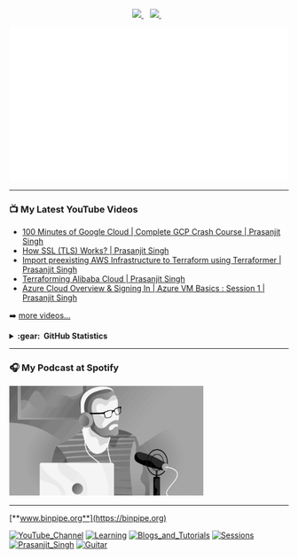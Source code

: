<p align='center'>
  <a href="https://www.linkedin.com/in/prasanjit-singh/">
    <img src="https://img.shields.io/badge/linkedin-%230077B5.svg?&style=for-the-badge&logo=linkedin&logoColor=white" />
  </a>&nbsp;&nbsp;
  <a href="https://youtube.com/binpipe">
    <img src="https://img.shields.io/badge/YouTube-FF0000?style=for-the-badge&logo=youtube&logoColor=white" />        
  </a>&nbsp;&nbsp;
  
</p>


![](prasanjit_singh.gif)

---

### 📺 My Latest YouTube Videos

<!-- YOUTUBE:START -->
- [100 Minutes of Google Cloud | Complete GCP Crash Course | Prasanjit Singh](https://www.youtube.com/watch?v=YHtC6SVa2dk)
- [How SSL &lpar;TLS&rpar; Works? | Prasanjit Singh](https://www.youtube.com/watch?v=7biieskowJ4)
- [Import preexisting AWS Infrastructure to Terraform using Terraformer | Prasanjit Singh](https://www.youtube.com/watch?v=Aq7NIACyDQQ)
- [Terraforming Alibaba Cloud | Prasanjit Singh](https://www.youtube.com/watch?v=b4RYfvhQNC0)
- [Azure Cloud Overview &amp; Signing In | Azure VM Basics : Session 1 | Prasanjit Singh](https://www.youtube.com/watch?v=Kuu_2cv0cgc)
<!-- YOUTUBE:END -->

➡️ [more videos...](https://youtube.com/binpipe)
  
  <details>
  <summary><b>:gear: &nbsp;GitHub Statistics</b></summary>
  <br/>
    <p align="center">
        <img height="137px" src="https://github-readme-streak-stats.herokuapp.com/?user=prasanjit-&hide_border=true&theme=nightowl" />
    </p>
    <p align="center">
        <img height="137px" src="https://github-readme-stats.vercel.app/api?username=prasanjit-&hide_title=true&hide_border=true&show_icons=true&include_all_commits=true&count_private=true&line_height=21&theme=nightowl" /> <img height="137px" src="https://github-readme-stats.vercel.app/api/top-langs/?username=prasanjit-&hide=html&hide_title=true&hide_border=true&layout=compact&langs_count=8&theme=nightowl" />
    </p>
</details>
<hr/>

### 🎧 My Podcast at Spotify

[<img src="prasanjit_podcast_logo.gif" alt="Cloud Engineering Podcast" width="350" />](https://open.spotify.com/show/56H7h3LHHyMSiAv5i2NurV)
<hr/>

[**www.binpipe.org**](https://binpipe.org)

<a href="https://www.youtube.com/channel/UCPTgt4Wo0MAnuzNEEZlk90A?sub_confirmation=1"><img src="https://img.shields.io/badge/BINPIPE-YouTube-red" alt="YouTube_Channel"></a>
<a href="https://github.com/BINPIPE/resources/blob/master/devops-lesson-plans.md"><img src="https://img.shields.io/badge/BINPIPE-Learning_Resources-orange" alt="Learning"></a>
<a href="https://blog.binpipe.org"><img src="https://img.shields.io/badge/BINPIPE-Blogs_and_Tutorials-blue" alt="Blogs_and_Tutorials"></a>
<a href="https://forms.gle/tDJxDyj2nJyfsgsk7"><img src="https://img.shields.io/badge/BINPIPE-Live_Sessions-gold" alt="Sessions"></a>
<a href="https://www.linkedin.com/in/prasanjit-singh"><img src="https://img.shields.io/badge/Contact-Prasanjit_Singh-black" alt="Prasanjit_Singh"></a>
<a href="https://guitar.binpipe.org"><img src="https://img.shields.io/badge/♫-Guitar_Notes-silver" alt="Guitar"></a>
